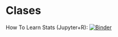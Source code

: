 # Clases

How To Learn Stats (Jupyter+R): [![Binder](http://mybinder.org/badge_logo.svg)](http://mybinder.org/v2/gh/said3427/Xal2_2019/master?filepath=how_to_learn_stats.ipynb)
